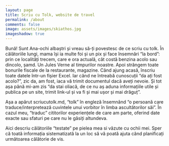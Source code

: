 ```yaml
---
layout: page
title: Scriu cu Tolk, website de travel 
permalink: /about
comments: false
image: assets/images/skiathos.jpg
imageshadow: true
---
```


Bună!
Sunt Ana-ochi albaștri și vreau să-ți povestesc de ce scriu cu tolk.
În călătoriile lungi, mama își ia multe foi și un pix și face însemnări “la bord”: prin ce localități trecem, care e ora actuală, cât costă benzina acolo sau dincolo, șamd. Un Jules Verne al timpurilor noastre. Apoi strângem toate bonurile fiscale de la restaurante, magazine. Când ajung acasă, înscriu toate datele într-un fișier Excel. Iar când ne întreabă cunoscuții “da ați fost acolo?”, zic da, am fost, iaca vă trimit documentul dacă aveți nevoie. Și tot așa până mi-am zis “da stai oliacă, de ce nu aș aduna informațiile utile și publica pe un site, trimit link-ul și va fi și mai ușor și mai drăguț”.

Așa a apărut scriucutolk.md, “tolk” în engleză însemnând “o persoană care traduce/interpretează cuvintele unui vorbitor în limba ascultătorilor săi”. În cazul meu, “traduc” cititorilor experiențele de care am parte, oferind date exacte sau sfaturi pe care nu le găsiți altundeva.

Aici descriu călătoriile “testate” pe pielea mea si văzute cu ochii mei. Sper că toată informația sistematizată la un loc să vă poată ajuta când planificați următoarea călătorie de vis.